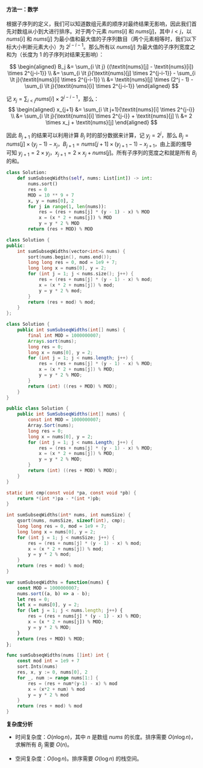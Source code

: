 #### 方法一：数学

根据子序列的定义，我们可以知道数组元素的顺序对最终结果无影响，因此我们首先对数组从小到大进行排序。对于两个元素 $\textit{nums}[i]$ 和 $\textit{nums}[j]$，其中 $i \lt j$，以 $\textit{nums}[i]$ 和 $\textit{nums}[j]$ 为最小值和最大值的子序列数目（两个元素相等时，我们以下标大小判断元素大小）为 $2^{j-i-1}$。那么所有以 $\textit{nums}[j]$ 为最大值的子序列宽度之和为（长度为 $1$ 的子序列对结果无影响）：

$$
\begin{aligned}
B_j &= \sum_{i \lt j} {(\textit{nums}[j] - \textit{nums}[i]) \times 2^{j-i-1}} \\
&= \sum_{i \lt j}{\textit{nums}[j] \times 2^{j-i-1}} - \sum_{i \lt j}{\textit{nums}[i] \times 2^{j-i-1}} \\
&= \textit{nums}[j] \times (2^j - 1) - \sum_{i \lt j}{\textit{nums}[i] \times 2^{j-i-1}}
\end{aligned}
$$

记 $x_j = \sum_{i \lt j}{\textit{nums}[i] \times 2^{j-i-1}}$，那么：
$$
\begin{aligned}
x_{j+1} &= \sum_{i \lt j+1}{\textit{nums}[i] \times 2^{j-i}} \\
&= \sum_{i \lt j}{\textit{nums}[i] \times 2^{j-i}} + \textit{nums}[j] \\
&= 2 \times x_j + \textit{nums}[j]
\end{aligned}
$$

因此 $B_{j+1}$ 的结果可以利用计算 $B_j$ 时的部分数据来计算，记 $y_j = 2^j$，那么 $B_j=\textit{nums}[j] \times (y_j-1) - x_j$，$B_{j+1}=\textit{nums}[j+1] \times (y_{j+1}-1) - x_{j+1}$，由上面的推导可知 $y_{j+1}=2 \times y_j$，$x_{j+1}=2\times x_j + \textit{nums}[j]$。所有子序列的宽度之和就是所有 $B_j$ 的和。

```Python [sol1-Python3]
class Solution:
    def sumSubseqWidths(self, nums: List[int]) -> int:
        nums.sort()
        res = 0
        MOD = 10 ** 9 + 7
        x, y = nums[0], 2
        for j in range(1, len(nums)):
            res = (res + nums[j] * (y - 1) - x) % MOD
            x = (x * 2 + nums[j]) % MOD
            y = y * 2 % MOD
        return (res + MOD) % MOD
```

```C++ [sol1-C++]
class Solution {
public:
    int sumSubseqWidths(vector<int>& nums) {
        sort(nums.begin(), nums.end());
        long long res = 0, mod = 1e9 + 7;
        long long x = nums[0], y = 2;
        for (int j = 1; j < nums.size(); j++) {
            res = (res + nums[j] * (y - 1) - x) % mod;
            x = (x * 2 + nums[j]) % mod;
            y = y * 2 % mod;
        }
        return (res + mod) % mod;
    }
};
```

```Java [sol1-Java]
class Solution {
    public int sumSubseqWidths(int[] nums) {
        final int MOD = 1000000007;
        Arrays.sort(nums);
        long res = 0;
        long x = nums[0], y = 2;
        for (int j = 1; j < nums.length; j++) {
            res = (res + nums[j] * (y - 1) - x) % MOD;
            x = (x * 2 + nums[j]) % MOD;
            y = y * 2 % MOD;
        }
        return (int) ((res + MOD) % MOD);
    }
}
```

```C# [sol1-C#]
public class Solution {
    public int SumSubseqWidths(int[] nums) {
        const int MOD = 1000000007;
        Array.Sort(nums);
        long res = 0;
        long x = nums[0], y = 2;
        for (int j = 1; j < nums.Length; j++) {
            res = (res + nums[j] * (y - 1) - x) % MOD;
            x = (x * 2 + nums[j]) % MOD;
            y = y * 2 % MOD;
        }
        return (int) ((res + MOD) % MOD);
    }
}
```

```C [sol1-C]
static int cmp(const void *pa, const void *pb) {
    return *(int *)pa - *(int *)pb;
}

int sumSubseqWidths(int* nums, int numsSize) {
    qsort(nums, numsSize, sizeof(int), cmp);
    long long res = 0, mod = 1e9 + 7;
    long long x = nums[0], y = 2;
    for (int j = 1; j < numsSize; j++) {
        res = (res + nums[j] * (y - 1) - x) % mod;
        x = (x * 2 + nums[j]) % mod;
        y = y * 2 % mod;
    }
    return (res + mod) % mod;
}
```

```JavaScript [sol1-JavaScript]
var sumSubseqWidths = function(nums) {
    const MOD = 1000000007;
    nums.sort((a, b) => a - b);
    let res = 0;
    let x = nums[0], y = 2;
    for (let j = 1; j < nums.length; j++) {
        res = (res + nums[j] * (y - 1) - x) % MOD;
        x = (x * 2 + nums[j]) % MOD;
        y = y * 2 % MOD;
    }
    return (res + MOD) % MOD;
};
```

```go [sol1-Golang]
func sumSubseqWidths(nums []int) int {
    const mod int = 1e9 + 7
    sort.Ints(nums)
    res, x, y := 0, nums[0], 2
    for _, num := range nums[1:] {
        res = (res + num*(y-1) - x) % mod
        x = (x*2 + num) % mod
        y = y * 2 % mod
    }
    return (res + mod) % mod
}
```

**复杂度分析**

+ 时间复杂度：$O(n \log n)$，其中 $n$ 是数组 $\textit{nums}$ 的长度。排序需要 $O(n \log n)$，求解所有 $B_j$ 需要 $O(n)$。

+ 空间复杂度：$O(\log n)$。排序需要 $O(\log n)$ 的栈空间。